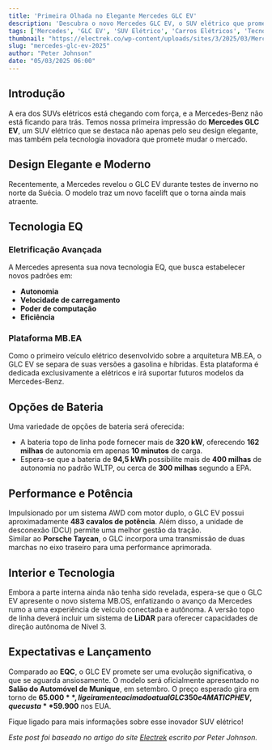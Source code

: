 ```yaml
---
title: 'Primeira Olhada no Elegante Mercedes GLC EV'
description: 'Descubra o novo Mercedes GLC EV, o SUV elétrico que promete inovação e eficiência.'
tags: ['Mercedes', 'GLC EV', 'SUV Elétrico', 'Carros Elétricos', 'Tecnologia']
thumbnail: "https://electrek.co/wp-content/uploads/sites/3/2025/03/Mercedes-GLC-EV-first-look.jpeg?quality=82&strip=all&w=1400"
slug: "mercedes-glc-ev-2025"
author: "Peter Johnson"
date: "05/03/2025 06:00"
---
```


## Introdução

A era dos SUVs elétricos está chegando com força, e a Mercedes-Benz não está ficando para trás. Temos nossa primeira impressão do **Mercedes GLC EV**, um SUV elétrico que se destaca não apenas pelo seu design elegante, mas também pela tecnologia inovadora que promete mudar o mercado.

## Design Elegante e Moderno

Recentemente, a Mercedes revelou o GLC EV durante testes de inverno no norte da Suécia. O modelo traz um novo facelift que o torna ainda mais atraente. 

## Tecnologia EQ

### Eletrificação Avançada
A Mercedes apresenta sua nova tecnologia EQ, que busca estabelecer novos padrões em:
- **Autonomia**
- **Velocidade de carregamento**
- **Poder de computação**
- **Eficiência**  

### Plataforma MB.EA
Como o primeiro veículo elétrico desenvolvido sobre a arquitetura MB.EA, o GLC EV se separa de suas versões a gasolina e híbridas. Esta plataforma é dedicada exclusivamente a elétricos e irá suportar futuros modelos da Mercedes-Benz. 

## Opções de Bateria
Uma variedade de opções de bateria será oferecida:
- A bateria topo de linha pode fornecer mais de **320 kW**, oferecendo **162 milhas** de autonomia em apenas **10 minutos** de carga.
- Espera-se que a bateria de **94,5 kWh** possibilite mais de **400 milhas** de autonomia no padrão WLTP, ou cerca de **300 milhas** segundo a EPA.

## Performance e Potência
Impulsionado por um sistema AWD com motor duplo, o GLC EV possui aproximadamente **483 cavalos de potência**. Além disso, a unidade de desconexão (DCU) permite uma melhor gestão da tração.  
Similar ao **Porsche Taycan**, o GLC incorpora uma transmissão de duas marchas no eixo traseiro para uma performance aprimorada.

## Interior e Tecnologia
Embora a parte interna ainda não tenha sido revelada, espera-se que o GLC EV apresente o novo sistema MB.OS, enfatizando o avanço da Mercedes rumo a uma experiência de veículo conectada e autônoma. A versão topo de linha deverá incluir um sistema de **LiDAR** para oferecer capacidades de direção autônoma de Nível 3.

## Expectativas e Lançamento
Comparado ao **EQC**, o GLC EV promete ser uma evolução significativa, o que se aguarda ansiosamente. O modelo será oficialmente apresentado no **Salão do Automóvel de Munique**, em setembro. O preço esperado gira em torno de **$65.000**, ligeiramente acima do atual GLC 350e 4MATIC PHEV, que custa **$59.900** nos EUA.

Fique ligado para mais informações sobre esse inovador SUV elétrico!  

*Este post foi baseado no artigo do site [Electrek](https://electrek.co/2025/03/04/first-look-mercedes-glc-ev-sleek-electric-suv/) escrito por Peter Johnson.*